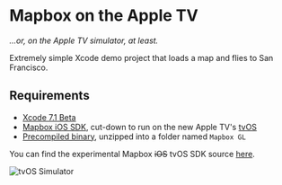 # Mapbox on the Apple TV
_...or, on the Apple TV simulator, at least._

Extremely simple Xcode demo project that loads a map and flies to San Francisco.

## Requirements
- [Xcode 7.1 Beta](https://developer.apple.com/xcode/download/)
- [Mapbox iOS SDK](https://github.com/mapbox/mapbox-gl-native/), cut-down to run on the new Apple TV's [tvOS](https://developer.apple.com/tvos/)
 - [Precompiled binary](https://www.dropbox.com/s/np7w7q2n7s093tx/mapbox-tvOS-500a8c9.zip?dl=0), unzipped into a folder named `Mapbox GL`

You can find the experimental Mapbox ~~iOS~~ tvOS SDK source [here](https://github.com/mapbox/mapbox-gl-native/pull/2340).

![tvOS Simulator](https://cloud.githubusercontent.com/assets/1198851/9895885/e6885abe-5c02-11e5-8bd5-69a4126d5ff7.png)
